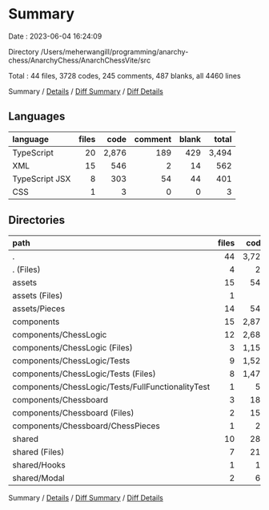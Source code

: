 # Summary

Date : 2023-06-04 16:24:09

Directory /Users/meherwangill/programming/anarchy-chess/AnarchyChess/AnarchChessVite/src

Total : 44 files,  3728 codes, 245 comments, 487 blanks, all 4460 lines

Summary / [Details](details.md) / [Diff Summary](diff.md) / [Diff Details](diff-details.md)

## Languages
| language | files | code | comment | blank | total |
| :--- | ---: | ---: | ---: | ---: | ---: |
| TypeScript | 20 | 2,876 | 189 | 429 | 3,494 |
| XML | 15 | 546 | 2 | 14 | 562 |
| TypeScript JSX | 8 | 303 | 54 | 44 | 401 |
| CSS | 1 | 3 | 0 | 0 | 3 |

## Directories
| path | files | code | comment | blank | total |
| :--- | ---: | ---: | ---: | ---: | ---: |
| . | 44 | 3,728 | 245 | 487 | 4,460 |
| . (Files) | 4 | 27 | 1 | 7 | 35 |
| assets | 15 | 546 | 2 | 14 | 562 |
| assets (Files) | 1 | 1 | 0 | 0 | 1 |
| assets/Pieces | 14 | 545 | 2 | 14 | 561 |
| components | 15 | 2,872 | 238 | 419 | 3,529 |
| components/ChessLogic | 12 | 2,686 | 184 | 396 | 3,266 |
| components/ChessLogic (Files) | 3 | 1,157 | 164 | 204 | 1,525 |
| components/ChessLogic/Tests | 9 | 1,529 | 20 | 192 | 1,741 |
| components/ChessLogic/Tests (Files) | 8 | 1,476 | 20 | 180 | 1,676 |
| components/ChessLogic/Tests/FullFunctionalityTest | 1 | 53 | 0 | 12 | 65 |
| components/Chessboard | 3 | 186 | 54 | 23 | 263 |
| components/Chessboard (Files) | 2 | 159 | 53 | 17 | 229 |
| components/Chessboard/ChessPieces | 1 | 27 | 1 | 6 | 34 |
| shared | 10 | 283 | 4 | 47 | 334 |
| shared (Files) | 7 | 210 | 4 | 33 | 247 |
| shared/Hooks | 1 | 12 | 0 | 3 | 15 |
| shared/Modal | 2 | 61 | 0 | 11 | 72 |

Summary / [Details](details.md) / [Diff Summary](diff.md) / [Diff Details](diff-details.md)